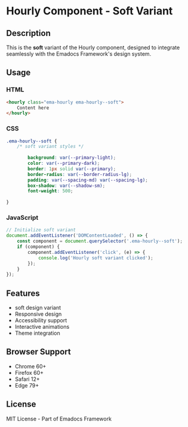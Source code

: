 # Hourly Component - Soft Variant

## Description
This is the **soft** variant of the Hourly component, designed to integrate seamlessly with the Emadocs Framework's design system.

## Usage

### HTML
```html
<hourly class="ema-hourly ema-hourly--soft">
    Content here
</hourly>
```

### CSS
```css
.ema-hourly--soft {
    /* soft variant styles */
    
        background: var(--primary-light);
        color: var(--primary-dark);
        border: 1px solid var(--primary);
        border-radius: var(--border-radius-lg);
        padding: var(--spacing-md) var(--spacing-lg);
        box-shadow: var(--shadow-sm);
        font-weight: 500;
    
}
```

### JavaScript
```javascript
// Initialize soft variant
document.addEventListener('DOMContentLoaded', () => {
    const component = document.querySelector('.ema-hourly--soft');
    if (component) {
        component.addEventListener('click', (e) => {
            console.log('Hourly soft variant clicked');
        });
    }
});
```

## Features
- soft design variant
- Responsive design
- Accessibility support
- Interactive animations
- Theme integration

## Browser Support
- Chrome 60+
- Firefox 60+
- Safari 12+
- Edge 79+

## License
MIT License - Part of Emadocs Framework
